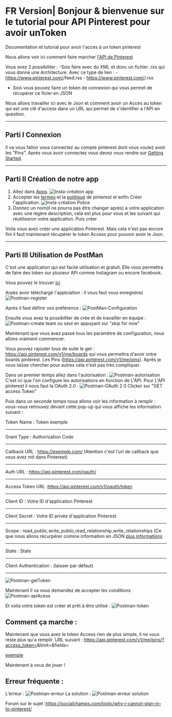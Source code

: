 # FR Version| Bonjour & bienvenue sur le tutorial pour API Pinterest pour avoir unToken

Documentation et tutorial pour avoir l'acces à un token pinterest 

Nous allons voir ici comment faire marcher [l'API de Pinterest ](https://developers.pinterest.com/docs/getting-started/introduction/)

Vous avez 2 possibiliter :
-Sois faire avec du XML et donc un fichier .rss qui vous donne une Architecture.
    Avec ce type de lien : 
      - https://www.pinterest.com/<username>/feed.rss
      - https://www.pinterest.com/<username>/<board>.rss
 - Sois vous pouvez faire un token de connexion qui vous permet de récupérer ce ficier en JSON 
  
Nous allons travailler ici avec le Json et comment avoir un Acces au token qui est une clé d'access dans un URL qui permet de s'identifier a l'API en question.

***
## Parti I Connexion

Il va vous falloir vous connectez au compte pinterest dont vous voulez avoir les "Pins".
Après vous avoir connectez vous devez vous rendre sur [Getting Started](https://developers.pinterest.com/docs/api/overview/).
***
## Parti II Création de notre app

1. Allez dans [Apps](https://developers.pinterest.com/apps/).
![Insta-création app](https://user-images.githubusercontent.com/38752522/56871902-46e2fc00-6a66-11e9-8a6b-62980a5d4609.PNG)
2. Accepter les [termes](https://developers.pinterest.com/terms/) et la [politique](https://developers.pinterest.com/policy/) de pinterest et enfin Créer l'application.
![Insta-création Police](https://user-images.githubusercontent.com/38752522/56871901-46e2fc00-6a66-11e9-80b3-f58afd1049f0.PNG)
3. Donnez un nom(il ne pourra pas être changer après) a votre application avec une légère description, cela est plus pour vous et les suivant qui réutiliseron votre application. Puis créer

Voila vous avez créer une application Pinterest. Mais cela n'est pas encore fini il faut maintenant récupérer le token Access pour pouvoir avoir le Json.
***
## Parti III Utilisation de PostMan
C'est une application qui est facile utilisation et gratuit. Elle vous permettra de faire des token sur plusieur APi comme Instagram ou encore facebook.

Vous pouvez le trouver [ici](https://www.getpostman.com/)

Arpès avoir téléchargé l'applciation : il vous faut vous enregistrez
![Postman-register](https://user-images.githubusercontent.com/38752522/56871529-94f60080-6a62-11e9-912c-300b13b65f61.PNG)

Après il faut définir vos préférence :
![PostMan-Configuration](https://user-images.githubusercontent.com/38752522/56871542-c4a50880-6a62-11e9-9014-68aabe588e97.PNG)

Ensuite vous avez la possibiliter de crée et de travailler en équipe :
![Postman-create team](https://user-images.githubusercontent.com/38752522/56871551-f1f1b680-6a62-11e9-8540-7621555c907c.PNG)
ou seul en appuyant sur "skip for now"

Maintenant que vous avez passé tous les paramètre de configuration, nous allons vraiment commencer.

Vous pouvez rajouter tous de suite le get : https://api.pinterest.com/v1/me/boards
qui vous permettra d'avoir votre boards pinterest.
Les Pins (https://api.pinterest.com/v1/me/pins).
Après je vous laisse chercher pour autres cela n'est pas très compliquer.

Dans un premier temps allez dans l'autorisation :
![Postman-autorisation](https://user-images.githubusercontent.com/38752522/56871558-26fe0900-6a63-11e9-8309-aa96ed0e441c.PNG)
C'est ici que l'on configure les autorisations en fonction de L'API.
Pour L'API pinterest il nous faut la OAuth 2.0 :
![Postman-OAuth 2 0](https://user-images.githubusercontent.com/38752522/56871588-85c38280-6a63-11e9-9060-b461aecb2b0f.PNG)
Clicker sur "GET access Token"

Puis dans un seconde temps nous allons voir les information à remplir :
vous-vous retrouvez devant cette pop-up qui vous affiche les information suivant :

Token Name : Token  exemple
***
Grant Type : Authorization Code
***
Callback URL : https://exemple.com/ (Atention c'est l'url de callback que vous avez mit dans Pinterest)
***
Auth URL : https://api.pinterest.com/oauth/
***
Access Token URL :https://api.pinterest.com/v1/oauth/token
***
Client ID : Votre ID  d'application  Pinterest
***
Client Secret : Votre ID privée  d'application  Pinterest
***
Scope : read_public,write_public,read_relationship,write_relationships (Ce que nous allons récurpérer comme information en JSON [plus informations](https://developers.pinterest.com/docs/api/overview/?) 
***
State : State
***
Client Authentication : (laisser par défaut)
***
![Postman-getToken](https://user-images.githubusercontent.com/38752522/56871606-ba373e80-6a63-11e9-9a01-c88136706da5.PNG)

Maintenant il va vous demandez de accepter les conditions
![Postman-apiAcess](https://user-images.githubusercontent.com/38752522/56871747-1d75a080-6a65-11e9-9228-3002325310af.PNG)


Et voila votre token est créer et prêt à être utilisé :
![Postman-token](https://user-images.githubusercontent.com/38752522/56871765-4138e680-6a65-11e9-9330-16b9303ac04f.PNG)



## Comment ça marche :

Maintenant que vous avez le token Access rien de plus simple, il ne vous reste plus qu'a remplir.
URL suivant : https://api.pinterest.com/v1/me/pins/?access_token=<TOKEN ACCESS>&limit=<Votre limite de poste>&fields=<CE que vous voulez avoir>
    
     
 [exemple](https://developers.pinterest.com/docs/api/pins/?) 



Maintenant à vous de jouer !

## Erreur fréquente :
L'erreur :
![Postman-erreur](https://user-images.githubusercontent.com/38752522/56871871-f4094480-6a65-11e9-92a8-ccb3a3ef53c8.PNG)
La solution :
![Postman-erreur solution](https://user-images.githubusercontent.com/38752522/56871873-f4094480-6a65-11e9-822a-4d633cdec20f.PNG)

Forum sur le sujet  :https://socialchamps.com/topic/why-i-cannot-sign-in-to-pinterest/


